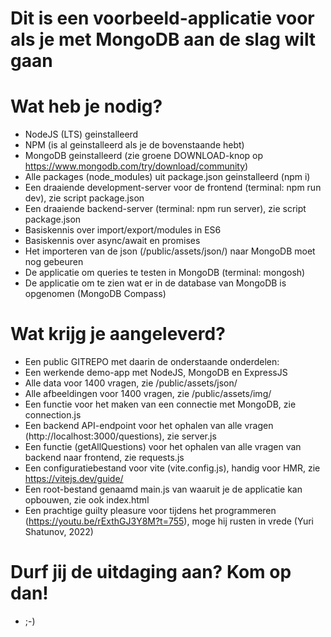# Dit is een voorbeeld-applicatie voor als je met MongoDB aan de slag wilt gaan

# Wat heb je nodig?

- NodeJS (LTS) geinstalleerd
- NPM (is al geinstalleerd als je de bovenstaande hebt)
- MongoDB geinstalleerd (zie groene DOWNLOAD-knop op https://www.mongodb.com/try/download/community)
- Alle packages (node_modules) uit package.json geinstalleerd (npm i)
- Een draaiende development-server voor de frontend (terminal: npm run dev), zie script package.json
- Een draaiende backend-server (terminal: npm run server), zie script package.json
- Basiskennis over import/export/modules in ES6
- Basiskennis over async/await en promises
- Het importeren van de json (/public/assets/json/) naar MongoDB moet nog gebeuren
- De applicatie om queries te testen in MongoDB (terminal: mongosh)
- De applicatie om te zien wat er in de database van MongoDB is opgenomen (MongoDB Compass)

# Wat krijg je aangeleverd?

- Een public GITREPO met daarin de onderstaande onderdelen:
- Een werkende demo-app met NodeJS, MongoDB en ExpressJS
- Alle data voor 1400 vragen, zie /public/assets/json/
- Alle afbeeldingen voor 1400 vragen, zie /public/assets/img/
- Een functie voor het maken van een connectie met MongoDB, zie connection.js
- Een backend API-endpoint voor het ophalen van alle vragen (http://localhost:3000/questions), zie server.js
- Een functie (getAllQuestions) voor het ophalen van alle vragen van backend naar frontend, zie requests.js
- Een configuratiebestand voor vite (vite.config.js), handig voor HMR, zie https://vitejs.dev/guide/
- Een root-bestand genaamd main.js van waaruit je de applicatie kan opbouwen, zie ook index.html
- Een prachtige guilty pleasure voor tijdens het programmeren (https://youtu.be/rExthGJ3Y8M?t=755), moge hij rusten in vrede (Yuri Shatunov, 2022)

# Durf jij de uitdaging aan? Kom op dan!

- ;-)
